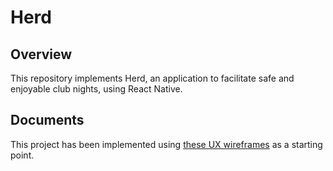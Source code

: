 # Herd

## Overview
This repository implements Herd, an application to facilitate safe and enjoyable club nights, using React Native.

## Documents
This project has been implemented using [these UX wireframes](./docs/ux-wireframes/index.html) as a starting point.


